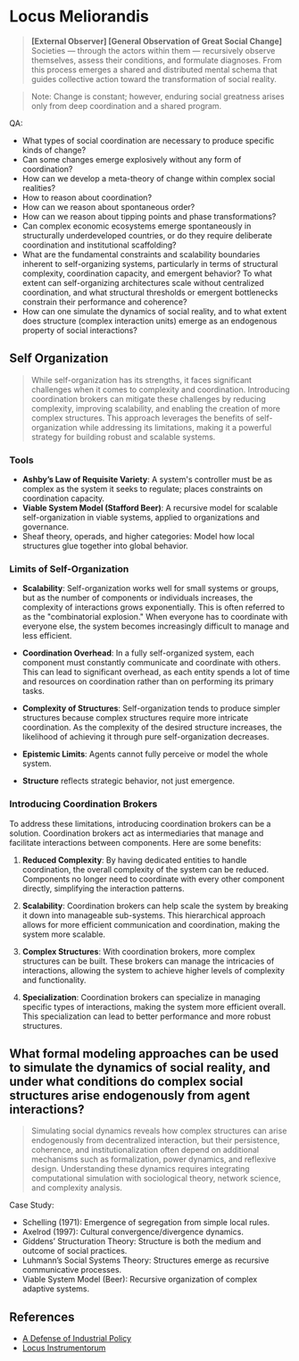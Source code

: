 # Locus Meliorandis

> **[External Observer] [General Observation of Great Social Change]** Societies — through the actors within them — recursively observe themselves, assess their conditions, and formulate diagnoses. From this process emerges a shared and distributed mental schema that guides collective action toward the transformation of social reality.

> Note: Change is constant; however, enduring social greatness arises only from deep coordination and a shared program.

QA:

- What types of social coordination are necessary to produce specific kinds of change?
- Can some changes emerge explosively without any form of coordination?
- How can we develop a meta-theory of change within complex social realities?
- How to reason about coordination?
- How can we reason about spontaneous order?
- How can we reason about tipping points and phase transformations?
- Can complex economic ecosystems emerge spontaneously in structurally underdeveloped countries, or do they require deliberate coordination and institutional scaffolding?
- What are the fundamental constraints and scalability boundaries inherent to self-organizing systems, particularly in terms of structural complexity, coordination capacity, and emergent behavior? To what extent can self-organizing architectures scale without centralized coordination, and what structural thresholds or emergent bottlenecks constrain their performance and coherence?
- How can one simulate the dynamics of social reality, and to what extent does structure (complex interaction units) emerge as an endogenous property of social interactions?

## Self Organization

> While self-organization has its strengths, it faces significant challenges when it comes to complexity and coordination. Introducing coordination brokers can mitigate these challenges by reducing complexity, improving scalability, and enabling the creation of more complex structures. This approach leverages the benefits of self-organization while addressing its limitations, making it a powerful strategy for building robust and scalable systems.

### Tools

- **Ashby’s Law of Requisite Variety**: A system's controller must be as complex as the system it seeks to regulate; places constraints on coordination capacity.
- **Viable System Model (Stafford Beer)**: A recursive model for scalable self-organization in viable systems, applied to organizations and governance.
- Sheaf theory, operads, and higher categories: Model how local structures glue together into global behavior.

### Limits of Self-Organization

- **Scalability**: Self-organization works well for small systems or groups, but as the number of components or individuals increases, the complexity of interactions grows exponentially. This is often referred to as the "combinatorial explosion." When everyone has to coordinate with everyone else, the system becomes increasingly difficult to manage and less efficient.

- **Coordination Overhead**: In a fully self-organized system, each component must constantly communicate and coordinate with others. This can lead to significant overhead, as each entity spends a lot of time and resources on coordination rather than on performing its primary tasks.

- **Complexity of Structures**: Self-organization tends to produce simpler structures because complex structures require more intricate coordination. As the complexity of the desired structure increases, the likelihood of achieving it through pure self-organization decreases.

- **Epistemic Limits**: Agents cannot fully perceive or model the whole system.

- **Structure** reflects strategic behavior, not just emergence.

### Introducing Coordination Brokers

To address these limitations, introducing coordination brokers can be a solution. Coordination brokers act as intermediaries that manage and facilitate interactions between components. Here are some benefits:

1. **Reduced Complexity**: By having dedicated entities to handle coordination, the overall complexity of the system can be reduced. Components no longer need to coordinate with every other component directly, simplifying the interaction patterns.

2. **Scalability**: Coordination brokers can help scale the system by breaking it down into manageable sub-systems. This hierarchical approach allows for more efficient communication and coordination, making the system more scalable.

3. **Complex Structures**: With coordination brokers, more complex structures can be built. These brokers can manage the intricacies of interactions, allowing the system to achieve higher levels of complexity and functionality.

4. **Specialization**: Coordination brokers can specialize in managing specific types of interactions, making the system more efficient overall. This specialization can lead to better performance and more robust structures.

## What formal modeling approaches can be used to simulate the dynamics of social reality, and under what conditions do complex social structures arise endogenously from agent interactions?

> Simulating social dynamics reveals how complex structures can arise endogenously from decentralized interaction, but their persistence, coherence, and institutionalization often depend on additional mechanisms such as formalization, power dynamics, and reflexive design. Understanding these dynamics requires integrating computational simulation with sociological theory, network science, and complexity analysis.

Case Study:

- Schelling (1971): Emergence of segregation from simple local rules.
- Axelrod (1997): Cultural convergence/divergence dynamics.
- Giddens’ Structuration Theory: Structure is both the medium and outcome of social practices.
- Luhmann’s Social Systems Theory: Structures emerge as recursive communicative processes.
- Viable System Model (Beer): Recursive organization of complex adaptive systems.

## References

- [A Defense of Industrial Policy](../Breviarium/a-defense-of-industrial-policy)
- [Locus Instrumentorum](../Locus-Instrumentorum/)
